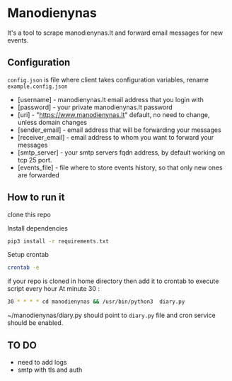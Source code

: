 # Manodienynas

It's a tool to scrape manodienynas.lt and forward email messages for new events.


## Configuration 

`config.json` is file where client takes configuration variables, rename `example.config.json`  

- [username] - manodienynas.lt email address that you login with
- [password] - your private manodienynas.lt password 
- [uri] - "https://www.manodienynas.lt" default, no need to change, unless domain changes
- [sender_email] - email address that will be forwarding your messages
- [receiver_email] - email address to whom you want to forward your messages
- [smtp_server] - your smtp servers fqdn address, by default working on tcp 25 port.
- [events_file] - file where to store events history, so that only new ones are forwarded

## How to run it 

clone this repo

Install dependencies

```sh
pip3 install -r requirements.txt
```

Setup crontab

```sh
crontab -e
```

if your repo is cloned in home directory then add it to crontab to execute script every hour At minute 30 :

```sh
30 * * * * cd manodienynas && /usr/bin/python3  diary.py
```

~/manodienynas/diary.py should point to `diary.py` file and cron service should be enabled.

## TO DO 

- need to add logs
- smtp with tls and auth
